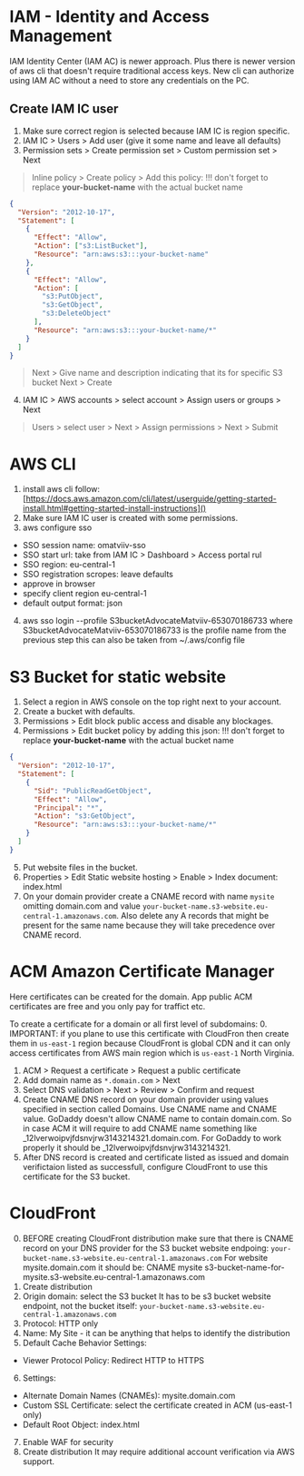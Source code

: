 # IAM - Identity and Access Management
IAM Identity Center (IAM AC) is newer approach.
Plus there is newer version of aws cli that doesn't require traditional access
keys. New cli can authorize using IAM AC without a need to store any
credentials on the PC.


## Create IAM IC user
1. Make sure correct region is selected because IAM IC is region specific. 
2. IAM IC > Users > Add user (give it some name and leave all defaults)
3. Permission sets > Create permission set > Custom permission set > Next
 >  Inline policy > Create policy > Add this policy:
!!! don't forget to replace **your-bucket-name** with the actual bucket name
```json
{
  "Version": "2012-10-17",
  "Statement": [
    {
      "Effect": "Allow",
      "Action": ["s3:ListBucket"],
      "Resource": "arn:aws:s3:::your-bucket-name"
    },
    {
      "Effect": "Allow",
      "Action": [
        "s3:PutObject",
        "s3:GetObject",
        "s3:DeleteObject"
      ],
      "Resource": "arn:aws:s3:::your-bucket-name/*"
    }
  ]
}
```
 > Next > Give name and description indicating that its for specific S3 bucket
 > Next > Create
4. IAM IC > AWS accounts > select account > Assign users or groups > Next
 > Users > select user > Next > Assign permissions > Next > Submit




# AWS CLI
1. install aws cli follow: [https://docs.aws.amazon.com/cli/latest/userguide/getting-started-install.html#getting-started-install-instructions]()
2. Make sure IAM IC user is created with some permissions.
3. aws configure sso
- SSO session name: omatviiv-sso 
- SSO start url: take from IAM IC > Dashboard > Access portal rul
- SSO region: eu-central-1
- SSO registration scropes: leave defaults
- approve in browser
- specify client region eu-central-1
- default output format: json
4. aws sso login --profile S3bucketAdvocateMatviiv-653070186733
where S3bucketAdvocateMatviiv-653070186733 is the profile name from the previous step
this can also be taken from ~/.aws/config file




# S3 Bucket for static website
1. Select a region in AWS console on the top right next to your account.
2. Create a bucket with defaults.
3. Permissions > Edit block public access and disable any blockages.
4. Permissions > Edit bucket policy by adding this json:
!!! don't forget to replace **your-bucket-name** with the actual bucket name
```json
{
  "Version": "2012-10-17",
  "Statement": [
    {
      "Sid": "PublicReadGetObject",
      "Effect": "Allow",
      "Principal": "*",
      "Action": "s3:GetObject",
      "Resource": "arn:aws:s3:::your-bucket-name/*"
    }
  ]
}
```
5. Put website files in the bucket.
6. Properties > Edit Static website hosting > Enable > Index document: index.html
7. On your domain provider create a CNAME record with name `mysite` omitting domain.com
and value `your-bucket-name.s3-website.eu-central-1.amazonaws.com`.
Also delete any A records that might be present for the same name because they
will take precedence over CNAME record.




# ACM Amazon Certificate Manager
Here certificates can be created for the domain. App public ACM certificates
are free and you only pay for traffict etc.

To create a certificate for a domain or all first level of subdomains:
0. IMPORTANT: if you plane to use this certificate with CloudFron then create
them in `us-east-1` region because CloudFront is global CDN and it can only access
certificates from AWS main region which is `us-east-1` North Virginia.
1. ACM > Request a certificate > Request a public certificate
2. Add domain name as `*.domain.com` > Next
3. Select DNS validation > Next > Review > Confirm and request
4. Create CNAME DNS record on your domain provider using values specified in
section called Domains. Use CNAME name and CNAME value.
GoDaddy doesn't allow CNAME name to contain domain.com. So in case ACM it will
require to add CNAME name something like _12lverwoipvjfdsnvjrw3143214321.domain.com.
For GoDaddy to work properly it should be _12lverwoipvjfdsnvjrw3143214321.
5. After DNS record is created and certificate listed as issued and domain verifictaion
listed as successfull, configure CloudFront to use this certificate for the S3 bucket.




# CloudFront
0. BEFORE creating CloudFront distribution make sure that there is CNAME record on
your DNS provider for the S3 bucket website endpoing:
`your-bucket-name.s3-website.eu-central-1.amazonaws.com`
For website mysite.domain.com it should be:
CNAME mysite s3-bucket-name-for-mysite.s3-website.eu-central-1.amazonaws.com
1. Create distribution
2. Origin domain: select the S3 bucket
It has to be s3 bucket website endpoint, not the bucket itself:
`your-bucket-name.s3-website.eu-central-1.amazonaws.com`
3. Protocol: HTTP only
4. Name: My Site - it can be anything that helps to identify the distribution
5. Default Cache Behavior Settings:
- Viewer Protocol Policy: Redirect HTTP to HTTPS
6. Settings:
- Alternate Domain Names (CNAMEs): mysite.domain.com
- Custom SSL Certificate: select the certificate created in ACM (us-east-1 only)
- Default Root Object: index.html
7. Enable WAF for security
8. Create distribution
It may require additional account verification via AWS support.
